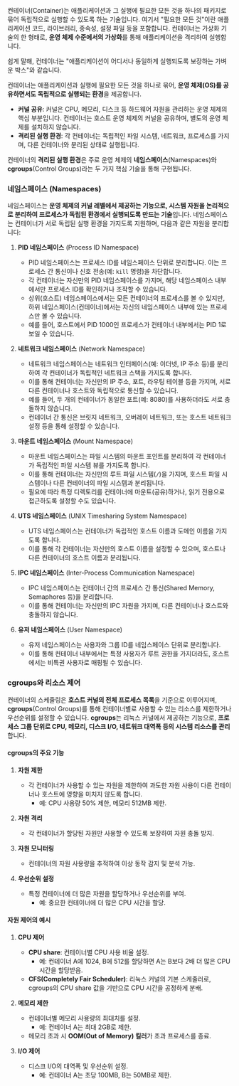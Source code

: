 컨테이너(Container)는 애플리케이션과 그 실행에 필요한 모든 것을 하나의 패키지로 묶어 독립적으로 실행할 수 있도록 하는 기술입니다. 여기서 "필요한 모든 것"이란 애플리케이션 코드, 라이브러리, 종속성, 설정 파일 등을 포함합니다. 컨테이너는 가상화 기술의 한 형태로, **운영 체제 수준에서의 가상화**를 통해 애플리케이션을 격리하여 실행합니다.

쉽게 말해, 컨테이너는 "애플리케이션이 어디서나 동일하게 실행되도록 보장하는 가벼운 박스"와 같습니다.

컨테이너는 애플리케이션과 실행에 필요한 모든 것을 하나로 묶어, **운영 체제(OS)를 공유하면서도 독립적으로 실행되는 환경**을 제공합니다.

- **커널 공유**: 커널은 CPU, 메모리, 디스크 등 하드웨어 자원을 관리하는 운영 체제의 핵심 부분입니다. 컨테이너는 호스트 운영 체제의 커널을 공유하며, 별도의 운영 체제를 설치하지 않습니다.
- **격리된 실행 환경**: 각 컨테이너는 독립적인 파일 시스템, 네트워크, 프로세스를 가지며, 다른 컨테이너와 분리된 상태로 실행됩니다.

컨테이너의 **격리된 실행 환경**은 주로 운영 체제의 **네임스페이스**(Namespaces)와 **cgroups**(Control Groups)라는 두 가지 핵심 기술을 통해 구현됩니다.


### 네임스페이스 (Namespaces)

네임스페이스는 **운영 체제의 커널 레벨에서 제공하는 기능으로, 시스템 자원을 논리적으로 분리하여 프로세스가 독립된 환경에서 실행되도록 만드는 기술**입니다. 네임스페이스는 컨테이너가 서로 독립된 실행 환경을 가지도록 지원하며, 다음과 같은 자원을 분리합니다:

1. **PID 네임스페이스** (Process ID Namespace)
    
	- PID 네임스페이스는 프로세스 ID를 네임스페이스 단위로 분리합니다. 이는 프로세스 간 통신이나 신호 전송(예: `kill` 명령)을 차단합니다.
    - 각 컨테이너는 자신만의 PID 네임스페이스를 가지며, 해당 네임스페이스 내부에서만 프로세스 ID를 확인하거나 조작할 수 있습니다.
    - 상위(호스트) 네임스페이스에서는 모든 컨테이너의 프로세스를 볼 수 있지만, 하위 네임스페이스(컨테이너)에서는 자신의 네임스페이스 내부에 있는 프로세스만 볼 수 있습니다. 
    - 예를 들어, 호스트에서 PID 1000인 프로세스가 컨테이너 내부에서는 PID 1로 보일 수 있습니다.

2. **네트워크 네임스페이스** (Network Namespace)
    
    - 네트워크 네임스페이스는 네트워크 인터페이스(예: 이더넷, IP 주소 등)를 분리하여 각 컨테이너가 독립적인 네트워크 스택을 가지도록 합니다.
    - 이를 통해 컨테이너는 자신만의 IP 주소, 포트, 라우팅 테이블 등을 가지며, 서로 다른 컨테이너나 호스트와 독립적으로 통신할 수 있습니다.
    - 예를 들어, 두 개의 컨테이너가 동일한 포트(예: 8080)를 사용하더라도 서로 충돌하지 않습니다.
    - 컨테이너 간 통신은 브릿지 네트워크, 오버레이 네트워크, 또는 호스트 네트워크 설정 등을 통해 설정할 수 있습니다.

3. **마운트 네임스페이스** (Mount Namespace)
    
    - 마운트 네임스페이스는 파일 시스템의 마운트 포인트를 분리하여 각 컨테이너가 독립적인 파일 시스템 뷰를 가지도록 합니다.
    - 이를 통해 컨테이너는 자신만의 루트 파일 시스템(`/`)을 가지며, 호스트 파일 시스템이나 다른 컨테이너의 파일 시스템과 분리됩니다.
    - 필요에 따라 특정 디렉토리를 컨테이너에 마운트(공유)하거나, 읽기 전용으로 접근하도록 설정할 수도 있습니다.

4. **UTS 네임스페이스** (UNIX Timesharing System Namespace)
    
    - UTS 네임스페이스는 컨테이너가 독립적인 호스트 이름과 도메인 이름을 가지도록 합니다.
    - 이를 통해 각 컨테이너는 자신만의 호스트 이름을 설정할 수 있으며, 호스트나 다른 컨테이너의 호스트 이름과 분리됩니다.

5. **IPC 네임스페이스** (Inter-Process Communication Namespace)
    
    - IPC 네임스페이스는 컨테이너 간의 프로세스 간 통신(Shared Memory, Semaphores 등)을 분리합니다.
    - 이를 통해 컨테이너는 자신만의 IPC 자원을 가지며, 다른 컨테이너나 호스트와 충돌하지 않습니다.

6. **유저 네임스페이스** (User Namespace)
    
    - 유저 네임스페이스는 사용자와 그룹 ID를 네임스페이스 단위로 분리합니다.
    - 이를 통해 컨테이너 내부에서는 특정 사용자가 루트 권한을 가지더라도, 호스트에서는 비특권 사용자로 매핑될 수 있습니다.

### cgroups와 리소스 제어

컨테이너의 스케줄링은 **호스트 커널의 전체 프로세스 목록**을 기준으로 이루어지며, **cgroups**(Control Groups)를 통해 컨테이너별로 사용할 수 있는 리소스를 제한하거나 우선순위를 설정할 수 있습니다. **cgroups**는 리눅스 커널에서 제공하는 기능으로, **프로세스 그룹 단위로 CPU, 메모리, 디스크 I/O, 네트워크 대역폭 등의 시스템 리소스를 관리**합니다.

#### cgroups의 주요 기능

1. **자원 제한**
    
    - 각 컨테이너가 사용할 수 있는 자원을 제한하여 과도한 자원 사용이 다른 컨테이너나 호스트에 영향을 미치지 않도록 합니다.
        - 예: CPU 사용량 50% 제한, 메모리 512MB 제한.
2. **자원 격리**
    
    - 각 컨테이너가 할당된 자원만 사용할 수 있도록 보장하여 자원 충돌 방지.
3. **자원 모니터링**
    
    - 컨테이너의 자원 사용량을 추적하여 이상 동작 감지 및 분석 가능.
4. **우선순위 설정**
    
    - 특정 컨테이너에 더 많은 자원을 할당하거나 우선순위를 부여.
        - 예: 중요한 컨테이너에 더 많은 CPU 시간을 할당.

#### 자원 제어의 예시

1. **CPU 제어**
    
    - **CPU share**: 컨테이너별 CPU 사용 비율 설정.
        - 예: 컨테이너 A에 1024, B에 512를 할당하면 A는 B보다 2배 더 많은 CPU 시간을 할당받음.
    - **CFS(Completely Fair Scheduler)**: 리눅스 커널의 기본 스케줄러로, cgroups의 CPU share 값을 기반으로 CPU 시간을 공정하게 분배.
2. **메모리 제한**
    
    - 컨테이너별 메모리 사용량의 최대치를 설정.
        - 예: 컨테이너 A는 최대 2GB로 제한.
    - 메모리 초과 시 **OOM(Out of Memory) 킬러**가 초과 프로세스를 종료.
3. **I/O 제어**
    
    - 디스크 I/O의 대역폭 및 우선순위 설정.
        - 예: 컨테이너 A는 초당 100MB, B는 50MB로 제한.



